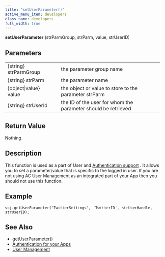 ```yaml
---
title: "setUserParameter()"
active_menu_item: developers
class_name: developers
full_width: true
---
```



**setUserParameter** (strParmGroup, strParm, value, strUserID)

## Parameters

<table>
<tr>
<td width="181">
{string} strParmGroup

</td>
<td width="18">
</td>
<td width="681">
the parameter group name

</td>
</tr>
<tr>
<td width="181">
{string} strParm

</td>
<td width="18">
</td>
<td width="681">
the parameter name

</td>
</tr>
<tr>
<td width="181">
{object|value} value

</td>
<td width="18">
</td>
<td width="681">
the object or value to store to the parameter strParm

</td>
</tr>
<tr>
<td width="181">
{string} strUserId

</td>
<td width="18">
</td>
<td width="681">
the ID of the user for whom the parameter should be retrieved

</td>
</tr>
</table>

## Return Value

Nothing.

## Description

This function is used as a part of User and [Authentication support](/developers/documentation/product-guide/advanced-features/authentication-for-your-apps/) . It allows you to set a parameter/value that is specific to the logged in user. If you are not using AC User Management as an integrated part of your App then you should not use this function.

## Example

    ssj.getUserParameter('TwitterSettings', 'TwitterID', strUserHandle, strUserID);
   

## See Also

 - [getUserParameter()](/developers/documentation/scripting-apis/server-side-api/ssj-object/miscellaneous/getuserparameter)
 - [Authentication for your Apps](/developers/documentation/product-guide/advanced-features/authentication-for-your-apps/)
 - [User Management](/developers/documentation/scripting-apis/server-side-api/sys-object/user-management/)

